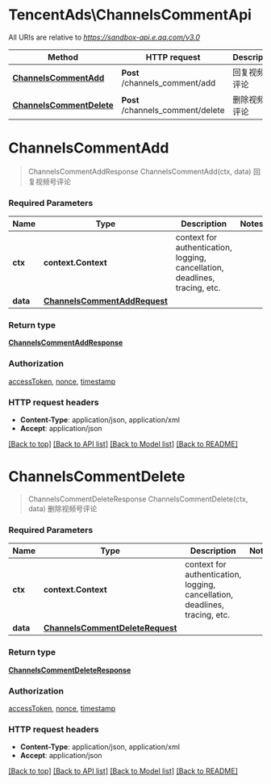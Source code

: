 # TencentAds\ChannelsCommentApi

All URIs are relative to *https://sandbox-api.e.qq.com/v3.0*

Method | HTTP request | Description
------------- | ------------- | -------------
[**ChannelsCommentAdd**](ChannelsCommentApi.md#ChannelsCommentAdd) | **Post** /channels_comment/add | 回复视频号评论
[**ChannelsCommentDelete**](ChannelsCommentApi.md#ChannelsCommentDelete) | **Post** /channels_comment/delete | 删除视频号评论


# **ChannelsCommentAdd**
> ChannelsCommentAddResponse ChannelsCommentAdd(ctx, data)
回复视频号评论

### Required Parameters

Name | Type | Description  | Notes
------------- | ------------- | ------------- | -------------
 **ctx** | **context.Context** | context for authentication, logging, cancellation, deadlines, tracing, etc.
  **data** | [**ChannelsCommentAddRequest**](ChannelsCommentAddRequest.md)|  | 

### Return type

[**ChannelsCommentAddResponse**](ChannelsCommentAddResponse.md)

### Authorization

[accessToken](../README.md#accessToken), [nonce](../README.md#nonce), [timestamp](../README.md#timestamp)

### HTTP request headers

 - **Content-Type**: application/json, application/xml
 - **Accept**: application/json

[[Back to top]](#) [[Back to API list]](../README.md#documentation-for-api-endpoints) [[Back to Model list]](../README.md#documentation-for-models) [[Back to README]](../README.md)

# **ChannelsCommentDelete**
> ChannelsCommentDeleteResponse ChannelsCommentDelete(ctx, data)
删除视频号评论

### Required Parameters

Name | Type | Description  | Notes
------------- | ------------- | ------------- | -------------
 **ctx** | **context.Context** | context for authentication, logging, cancellation, deadlines, tracing, etc.
  **data** | [**ChannelsCommentDeleteRequest**](ChannelsCommentDeleteRequest.md)|  | 

### Return type

[**ChannelsCommentDeleteResponse**](ChannelsCommentDeleteResponse.md)

### Authorization

[accessToken](../README.md#accessToken), [nonce](../README.md#nonce), [timestamp](../README.md#timestamp)

### HTTP request headers

 - **Content-Type**: application/json, application/xml
 - **Accept**: application/json

[[Back to top]](#) [[Back to API list]](../README.md#documentation-for-api-endpoints) [[Back to Model list]](../README.md#documentation-for-models) [[Back to README]](../README.md)

